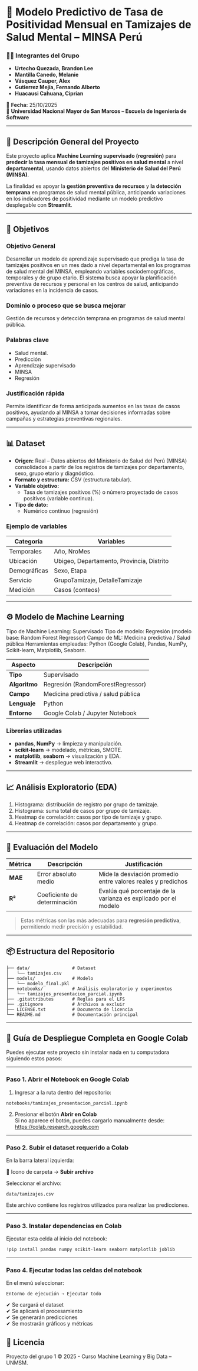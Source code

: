 # 🧠 Modelo Predictivo de Tasa de Positividad Mensual en Tamizajes de Salud Mental – MINSA Perú

### 👨‍🎓 Integrantes del Grupo
- **Urtecho Quezada, Brandon Lee**
- **Mantilla Canedo, Melanie**
- **Vásquez Cauper, Alex**
- **Gutierrez Mejía, Fernando Alberto**
- **Huacausi Cahuana, Ciprian**

📅 **Fecha:** 25/10/2025  
🏫 **Universidad Nacional Mayor de San Marcos – Escuela de Ingeniería de Software**

---

## 🧩 Descripción General del Proyecto

Este proyecto aplica **Machine Learning supervisado (regresión)** para **predecir la tasa mensual de tamizajes positivos en salud mental** a nivel **departamental**, usando datos abiertos del **Ministerio de Salud del Perú (MINSA)**.

La finalidad es apoyar la **gestión preventiva de recursos** y **la detección temprana** en programas de salud mental pública, anticipando variaciones en los indicadores de positividad mediante un modelo predictivo desplegable con **Streamlit**.

---

## 🎯 Objetivos

### Objetivo General
  Desarrollar un modelo de aprendizaje supervisado que prediga la tasa de tamizajes positivos en un mes dado a nivel departamental en los programas de salud mental del MINSA, empleando variables sociodemográficas, temporales y de grupo etario. El sistema busca apoyar la planificación preventiva de recursos y personal en los centros de salud, anticipando variaciones en la incidencia de casos.
  
### Dominio o proceso que se busca mejorar
  Gestión de recursos y detección temprana en programas de salud mental pública.

### Palabras clave
- Salud mental.  
- Predicción
- Aprendizaje supervisado
- MINSA
- Regresión

### Justificación rápida

  Permite identificar de forma anticipada aumentos en las tasas de casos positivos, ayudando al MINSA a tomar decisiones informadas sobre campañas y estrategias preventivas regionales.

---

## 📊 Dataset

- **Origen:**  Real – Datos abiertos del Ministerio de Salud del Perú (MINSA) consolidados a partir de los registros de tamizajes por departamento, sexo, grupo etario y diagnóstico.
- **Formato y estructura:** CSV (estructura tabular).   
- **Variable objetivo:**
  - Tasa de tamizajes positivos (%) o número proyectado de casos positivos (variable continua).
- **Tipo de dato:**
  - Numérico continuo (regresión)

### Ejemplo de variables
| Categoría | Variables |
|------------|------------|
| Temporales | Año, NroMes |
| Ubicación | Ubigeo, Departamento, Provincia, Distrito |
| Demográficas | Sexo, Etapa |
| Servicio | GrupoTamizaje, DetalleTamizaje |
| Medición | Casos (conteos) |

---

## ⚙️ Modelo de Machine Learning

Tipo de Machine Learning: Supervisado
Tipo de modelo: Regresión (modelo base: Random Forest Regressor)
Campo de ML: Medicina predictiva / Salud pública
Herramientas empleadas: Python (Google Colab), Pandas, NumPy, Scikit-learn, Matplotlib, Seaborn.


| Aspecto | Descripción |
|----------|-------------|
| **Tipo** | Supervisado |
| **Algoritmo** | Regresión (RandomForestRegressor) |
| **Campo** | Medicina predictiva / salud pública |
| **Lenguaje** | Python |
| **Entorno** | Google Colab / Jupyter Notebook |

### Librerías utilizadas
- **pandas**, **NumPy** → limpieza y manipulación.  
- **scikit-learn** → modelado, métricas, SMOTE.  
- **matplotlib**, **seaborn** → visualización y EDA.  
- **Streamlit** → despliegue web interactivo.

---

## 📈 Análisis Exploratorio (EDA)

1. Histograma: distribución de registro por grupo de tamizaje.
2. Histograma: suma total de casos por grupo de tamizaje.
3. Heatmap de correlación: casos por tipo de tamizaje y grupo.
4. Heatmap de correlación: casos por departamento y grupo. 

---

## 🧮 Evaluación del Modelo

| Métrica | Descripción | Justificación |
|----------|--------------|----------------|
| **MAE** | Error absoluto medio | Mide la desviación promedio entre valores reales y predichos |
| **R²** | Coeficiente de determinación | Evalúa qué porcentaje de la varianza es explicado por el modelo |

> Estas métricas son las más adecuadas para **regresión predictiva**, permitiendo medir precisión y estabilidad.

---

## 📦 Estructura del Repositorio

```
├── data/                # Dataset
│   └── tamizajes.csv
├── models/              # Modelo
│   └── modelo_final.pkl
├── notebooks/           # Análisis exploratorio y experimentos
│   └── tamizajes_presentacion_parcial.ipynb
├── .gitattributes       # Reglas para el LFS
├── .gitignore           # Archivos a excluir
├── LICENSE.txt          # Documento de licencia
└── README.md            # Documentación principal
```

---


## 🚀 Guía de Despliegue Completa en Google Colab

Puedes ejecutar este proyecto sin instalar nada en tu computadora siguiendo estos pasos:

---

### Paso 1. Abrir el Notebook en Google Colab

1. Ingresar a la ruta dentro del repositorio:
```
notebooks/tamizajes_presentacion_parcial.ipynb
```

2. Presionar el botón **Abrir en Colab**  
Si no aparece el botón, puedes cargarlo manualmente desde:
https://colab.research.google.com

---

### Paso 2. Subir el dataset requerido a Colab

En la barra lateral izquierda:

📁 Icono de carpeta → **Subir archivo**

Seleccionar el archivo:
```
data/tamizajes.csv
```

Este archivo contiene los registros utilizados para realizar las predicciones.

---

### Paso 3. Instalar dependencias en Colab

Ejecutar esta celda al inicio del notebook:

```python
!pip install pandas numpy scikit-learn seaborn matplotlib joblib
```

---

### Paso 4. Ejecutar todas las celdas del notebook

En el menú seleccionar:
```
Entorno de ejecución → Ejecutar todo
```

✔ Se cargará el dataset  
✔ Se aplicará el procesamiento  
✔ Se generarán predicciones  
✔ Se mostrarán gráficos y métricas  


## 🧾 Licencia

Proyecto del grupo 1 
© 2025 - Curso Machine Learning y Big Data – UNMSM.
